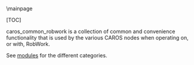 \mainpage

[TOC]

caros_common_robwork is a collection of common and convenience functionality that is used by the various CAROS nodes when operating on, or with, RobWork.

See [modules](modules.html) for the different categories.
